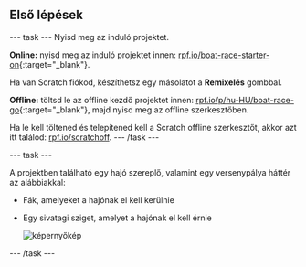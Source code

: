 ## Első lépések

--- task --- Nyisd meg az induló projektet.

**Online:** nyisd meg az induló projektet innen: [rpf.io/boat-race-starter-on](https://rpf.io/boat-race-starter-on){:target="_blank"}.

Ha van Scratch fiókod, készíthetsz egy másolatot a **Remixelés** gombbal.

**Offline:** töltsd le az offline kezdő projektet innen: [rpf.io/p/hu-HU/boat-race-go](https://rpf.io/p/hu-HU/boat-race-go){:target="_blank"}, majd nyisd meg az offline szerkesztőben.

Ha le kell töltened és telepítened kell a Scratch offline szerkesztőt, akkor azt itt találod: [rpf.io/scratchoff](https://rpf.io/scratchoff). --- /task ---

--- task ---

A projektben található egy hajó szereplő, valamint egy versenypálya háttér az alábbiakkal:

- Fák, amelyeket a hajónak el kell kerülnie
- Egy sivatagi sziget, amelyet a hajónak el kell érnie
    
    ![képernyőkép](images/boat-starter.png)

--- /task ---
